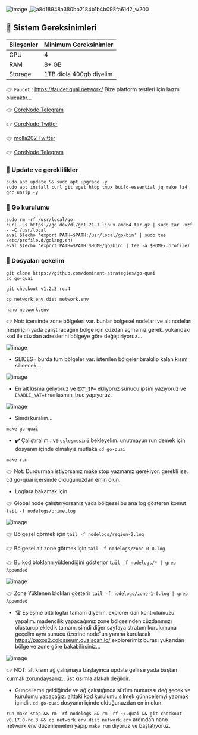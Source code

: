 ![image](https://github.com/molla202/Quai/assets/91562185/4c9ece27-edce-4255-b71b-1a66154a2332)  ,![a8d18948a380bb2184b1b4b098fa61d2_w200](https://github.com/molla202/Quai/assets/91562185/440daf8b-e760-4fb7-9e16-7d02178b2c3c)


## 🚧 Sistem Gereksinimleri
| Bileşenler | Minimum Gereksinimler | 
| ------------ | ------------ |
| CPU |	4|
| RAM	| 8+ GB |
| Storage	| 1TB diola 400gb diyelim |

👉 `Faucet` : https://faucet.quai.network/    Bize platform testleri için laızm olucaktır...

👉 [CoreNode Telegram](https://t.me/corenode)

👉 [CoreNode Twitter](https://twitter.com/corenodehq)

👉 [molla202 Twitter](https://twitter.com/gokhan_molla)

👉 [CoreNode Telegram](https://t.me/gokhan_molla)

### 🚧 Update ve gereklilikler
```
sudo apt update && sudo apt upgrade -y
sudo apt install curl git wget htop tmux build-essential jq make lz4 gcc unzip -y
```
### 🚧 Go kurulumu
```
sudo rm -rf /usr/local/go
curl -Ls https://go.dev/dl/go1.21.1.linux-amd64.tar.gz | sudo tar -xzf - -C /usr/local
eval $(echo 'export PATH=$PATH:/usr/local/go/bin' | sudo tee /etc/profile.d/golang.sh)
eval $(echo 'export PATH=$PATH:$HOME/go/bin' | tee -a $HOME/.profile)
```
### 👑 Dosyaları çekelim
```
git clone https://github.com/dominant-strategies/go-quai
cd go-quai
```
```
git checkout v1.2.3-rc.4
```
```
cp network.env.dist network.env
```
```
nano network.env
```
👉 Not: içersinde zone bölgeleri var. bunlar bolgesel nodeları ve alt nodeları hespi için yada çalıştıracağım bölge için cüzdan açmamız gerek. yukarıdaki kod ile cüzdan adreslerini bölgeye göre değiştiriyoruz...

![image](https://github.com/molla202/Quai/assets/91562185/6b6807bc-4922-4a0a-b389-c6e0244dbd51)

* SLICES= burda tum bölgeler var. istenilen bölgeler bırakılıp kalan kısım silinecek...

![image](https://github.com/molla202/Quai/assets/91562185/16b09b2d-3094-44ea-a0ff-385ba4e75bbc)

* En alt kısma gelıyoruz ve `EXT_IP=`  ekliyoruz sunucu ipsini yazıyoruz ve `ENABLE_NAT=true` kısmını true yapıyoruz.
 
![image](https://github.com/molla202/Quai/assets/91562185/55c2c669-f63b-4df7-b7f1-f46cbc1b221a)

* Şimdi kuralım...
```
make go-quai
```
* ✔️ Çalıştıralım.. ve `eşleşmesini` bekleyelim. unutmayun run demek için dosyanın içinde olmalıyız mutlaka `cd go-quai`
```
make run
```
👉 Not: Durdurman istiyorsanız make stop yazmanız gerekiyor. gerekli ise. cd go-quai içersinde olduğunuzdan emin olun.
* Loglara bakamak için

👉 Global node çalıştırıyorsanız yada bölgesel bu ana log gösteren komut `tail -f nodelogs/prime.log`

![image](https://github.com/molla202/Quai/assets/91562185/8ebbab6c-3c40-479e-96ed-7c0fe7c38ea3)

👉 Bölgesel görmek için `tail -f nodelogs/region-2.log`

👉 Bölgesel alt zone görmek için `tail -f nodelogs/zone-0-0.log`

👉 Bu kod blokların yüklendiğini gösterıor `tail -f nodelogs/* | grep Appended`

![image](https://github.com/molla202/Quai/assets/91562185/d81a5a22-0264-44a6-a575-1cf167b4704b)

👉 Zone Yüklenen blokları gösterir `tail -f nodelogs/zone-1-0.log | grep Appended`

* 🏆 Eşleşme bitti loglar tamam diyelim. explorer dan kontrolumuzu yapalım. madencilik yapacağımız zone bölgesinden cüzdanımızı olusturup ekledik tamam. şimdi diğer sayfaya stratum kurulumuna geçelim aynı sunucu üzerine node"un yanına kurulacak
https://paxos2.colosseum.quaiscan.io/     explorerimiz burası yukarıdan bölge ve zone göre bakabilirsiniz...

![image](https://github.com/molla202/Quai/assets/91562185/09776fc6-2b94-4b2a-961a-3d1dbe1bb738)


👉 NOT: alt kısım ağ çalışmaya başlayınca update gelirse yada baştan kurmak zorundaysanız.. üst kısımla alakalı değildir.
* Güncelleme geldiğinde ve ağ çalıştığında sürüm numarası değişecek ve kurulumu yapacağız. alttaki kod kurulumu silmek günncelemyi yapmak içindir. `cd go-quai` dosyanın içinde olduğunuzdan emin olun.

`run make stop && rm -rf nodelogs && rm -rf ~/.quai && git checkout v0.17.0-rc.3 && cp network.env.dist network.env`  ardından nano network.env düzenlemeleri yapıp `make run` diyoruz ve başlatıyoruz.
